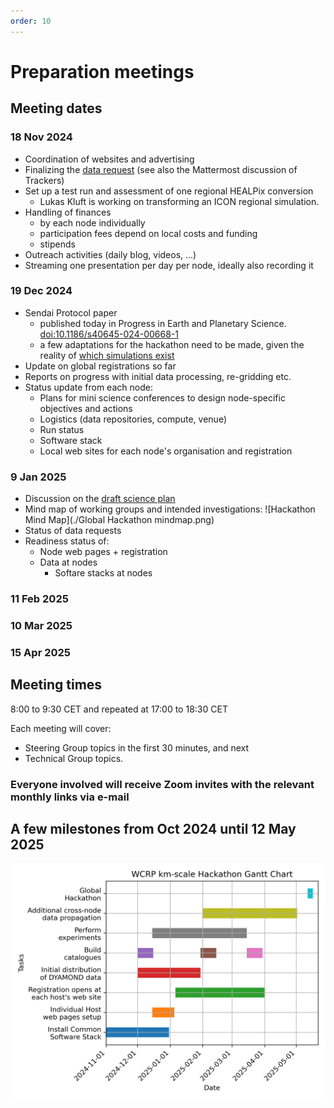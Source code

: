 ```yaml
---
order: 10
---
```


# Preparation meetings

## Meeting dates

### 18 Nov 2024

+ Coordination of websites and advertising
+ Finalizing the [data request](technical/data_request.md) (see also the Mattermost discussion of Trackers)
+ Set up a test run and assessment of one regional HEALPix conversion
  + Lukas Kluft is working on transforming an ICON regional simulation.
+ Handling of finances
  + by each node individually
  + participation fees depend on local costs and funding
  + stipends
+ Outreach activities (daily blog, videos, ...)
+ Streaming one presentation per day per node, ideally also recording it

### 19 Dec 2024

+ Sendai Protocol paper
  + published today in Progress in Earth and Planetary Science. [doi:10.1186/s40645-024-00668-1](https://doi.org/10.1186/s40645-024-00668-1)
  + a few adaptations for the hackathon need to be made, given the reality of [which simulations exist](/simulations/index.md)
+ Update on global registrations so far
+ Reports on progress with initial data processing, re-gridding etc.
+ Status update from each node:
  + Plans for mini science conferences to design node-specific objectives and actions
  + Logistics (data repositories, compute, venue)
  + Run status
  + Software stack
  + Local web sites for each node's organisation and registration

### 9  Jan 2025
+ Discussion on the [draft science plan](https://pad.gwdg.de/x2j-DW8tSc-GZ2pvfD8_1g?both)
+ Mind map of working groups and intended investigations: ![Hackathon Mind Map](./Global Hackathon mindmap.png)
+ Status of data requests
+ Readiness status of:
  + Node web pages + registration
  + Data at nodes
    + Softare stacks at nodes

### 11  Feb 2025

### 10 Mar 2025

### 15 Apr 2025

## Meeting times

8:00 to 9:30 CET and repeated at 17:00 to 18:30 CET

Each meeting will cover:

+ Steering Group topics in the first 30 minutes, and next
+ Technical Group topics.
  
### Everyone involved will receive Zoom invites with the relevant monthly links via e-mail

## A few milestones from Oct 2024 until 12 May 2025

![Hackaton Gantt](./Gantt_hackathon.png)
